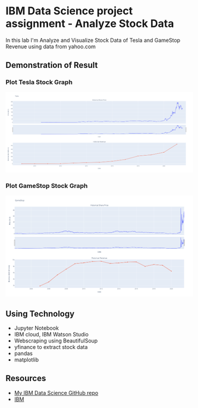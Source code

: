 # IBM Data Science project assignment - Analyze Stock Data

In this lab I'm Analyze and Visualize Stock Data of Tesla and GameStop Revenue using data from yahoo.com

## Demonstration of Result

### Plot Tesla Stock Graph

![Tesla Revenue Stock Graph](Plot_Tesla_Stock_Graph.png)

### Plot GameStop Stock Graph

![GameStop Revenue Stock Graph](Plot_GameStop_Stock_Graph.png)

## Using Technology

- Jupyter Notebook
- IBM cloud, IBM Watson Studio
- Webscraping using BeautifulSoup
- yfinance to extract stock data
- pandas
- matplotlib

## Resources

- [My IBM Data Science GitHub repo](https://github.com/dotpep/python-sample-space/tree/master/IBM_Data_Science_Professional_Certificates_coursera)
- [IBM](https://www.coursera.org/learn/python-project-for-data-science)

